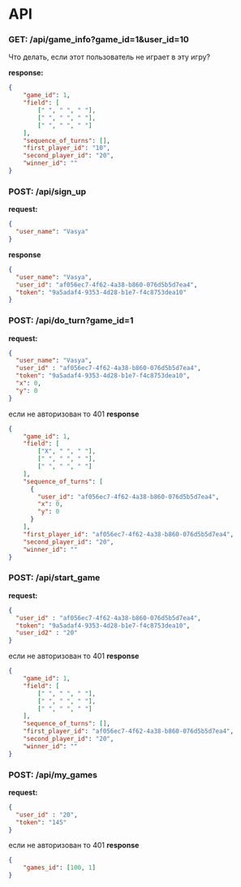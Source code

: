 # API

### GET: /api/game_info?game_id=1&user_id=10
Что делать, если этот пользователь не играет в эту игру?

**response:**
```json
{
    "game_id": 1,
    "field": [
        [" ", " ", " "],
        [" ", " ", " "],
        [" ", " ", " "]
    ],
    "sequence_of_turns": [],
    "first_player_id": "10",
    "second_player_id": "20",
    "winner_id": ""
}
```

### POST: /api/sign_up
**request:**
```json
{
  "user_name": "Vasya"
}
```

**response**
```json
{
  "user_name": "Vasya",
  "user_id": "af056ec7-4f62-4a38-b860-076d5b5d7ea4",
  "token": "9a5adaf4-9353-4d28-b1e7-f4c8753dea10"
}
```

### POST: /api/do_turn?game_id=1
**request:**
```json
{
  "user_name": "Vasya",
  "user_id" : "af056ec7-4f62-4a38-b860-076d5b5d7ea4",
  "token": "9a5adaf4-9353-4d28-b1e7-f4c8753dea10",
  "x": 0,
  "y": 0
}
```
если не авторизован то 401
**response**
```json
{
    "game_id": 1,
    "field": [
        ["X", " ", " "],
        [" ", " ", " "],
        [" ", " ", " "]
    ],
    "sequence_of_turns": [
      {
        "user_id": "af056ec7-4f62-4a38-b860-076d5b5d7ea4",
        "x": 0,
        "y": 0
      }
    ],
    "first_player_id": "af056ec7-4f62-4a38-b860-076d5b5d7ea4",
    "second_player_id": "20",
    "winner_id": ""
}
```
### POST: /api/start_game
**request:**
```json
{
  "user_id" : "af056ec7-4f62-4a38-b860-076d5b5d7ea4",
  "token": "9a5adaf4-9353-4d28-b1e7-f4c8753dea10",
  "user_id2" : "20"
}
```
если не авторизован то 401
**response**
```json
{
    "game_id": 1,
    "field": [
        [" ", " ", " "],
        [" ", " ", " "],
        [" ", " ", " "]
    ],
    "sequence_of_turns": [],
    "first_player_id": "af056ec7-4f62-4a38-b860-076d5b5d7ea4",
    "second_player_id": "20",
    "winner_id": ""
}
```
### POST: /api/my_games
**request:**
```json
{
  "user_id" : "20",
  "token": "145"
}
```
если не авторизован то 401
**response**
```json
{
    "games_id": [100, 1]
}
```